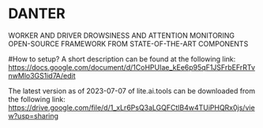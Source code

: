 # DANTER
WORKER AND DRIVER DROWSINESS AND ATTENTION MONITORING OPEN-SOURCE FRAMEWORK FROM STATE-OF-THE-ART COMPONENTS



#How to setup? 
A short description can be found at the following link:
https://docs.google.com/document/d/1CoHPUIae_kEe6p95qF1JSFrbEFrRTvnwMlo3GS1id7A/edit

The latest version as of 2023-07-07 of lite.ai.tools can be downloaded from the following link:
https://drive.google.com/file/d/1_xLr6PsQ3aLGQFCtlB4w4TUiPHQRx0js/view?usp=sharing


